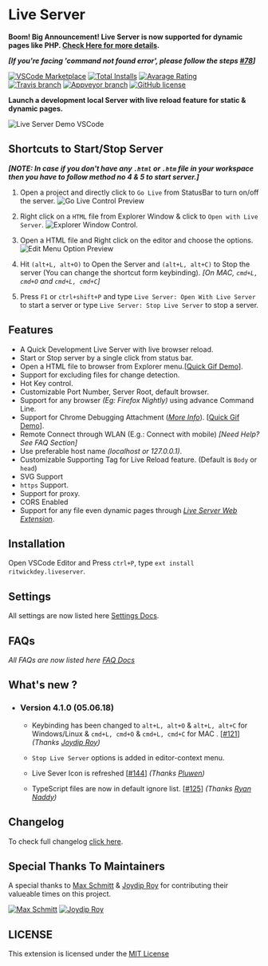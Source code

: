 # Live Server


**Boom! Big Announcement! Live Server is now supported for dynamic pages like PHP. [Check Here for more details](https://github.com/ritwickdey/live-server-web-extension).**

***[If you're facing 'command not found error', please follow the steps [#78](https://github.com/ritwickdey/vscode-live-server/issues/78)]***

[![VSCode Marketplace](https://img.shields.io/vscode-marketplace/v/ritwickdey.LiveServer.svg?style=flat-square&label=vscode%20marketplace)](https://marketplace.visualstudio.com/items?itemName=ritwickdey.LiveServer) [![Total Installs](https://img.shields.io/vscode-marketplace/d/ritwickdey.LiveServer.svg?style=flat-square)](https://marketplace.visualstudio.com/items?itemName=ritwickdey.LiveServer) [![Avarage Rating](https://img.shields.io/vscode-marketplace/r/ritwickdey.LiveServer.svg?style=flat-square)](https://marketplace.visualstudio.com/items?itemName=ritwickdey.LiveServer)  
[![Travis branch](https://img.shields.io/travis/ritwickdey/vscode-live-server/master.svg?style=flat-square&label=travis%20branch)](https://travis-ci.org/ritwickdey/vscode-live-server) [![Appveyor branch](https://img.shields.io/appveyor/ci/ritwickdey/vscode-live-server.svg?style=flat-square&label=appveyor%20branch)](https://ci.appveyor.com/project/ritwickdey/vscode-live-server) [![GitHub license](https://img.shields.io/badge/license-MIT-blue.svg?style=flat-square)](https://github.com/ritwickdey/vscode-live-server/) 
<br>

**Launch a development local Server with live reload feature for static & dynamic pages.**
<br>

![Live Server Demo VSCode](https://github.com/ritwickdey/vscode-live-server/raw/master/./images/Screenshot/vscode-live-server-animated-demo.gif)

## Shortcuts to Start/Stop Server

**_[NOTE: In case if you don't have any `.html` or `.htm` file in your workspace then you have to follow method no 4 & 5 to start server.]_**

1. Open a project and directly click to `Go Live` from StatusBar to turn on/off the server. 
![Go Live Control Preview](https://github.com/ritwickdey/vscode-live-server/raw/master/./images/Screenshot/vscode-live-server-statusbar-3.jpg)

2. Right click on a `HTML` file from Explorer Window & click to `Open with Live Server`. ![Explorer Window Control](https://github.com/ritwickdey/vscode-live-server/raw/master/./images/Screenshot/vscode-live-server-explorer-menu-demo-1.gif).

3. Open a HTML file and Right click on the editor and choose the options.
![Edit Menu Option Preview](https://github.com/ritwickdey/vscode-live-server/raw/master/./images/Screenshot/vscode-live-server-editor-menu-3.jpg)

4. Hit `(alt+L, alt+O)` to Open the Server and `(alt+L, alt+C)` to Stop the server (You can change the shortcut form keybinding). *[On MAC, `cmd+L, cmd+O` and `cmd+L, cmd+C`]*

5. Press `F1` or `ctrl+shift+P` and type `Live Server: Open With Live Server ` to start a server or type `Live Server: Stop Live Server` to stop a server.


## Features
* A Quick Development Live Server with live browser reload.
* Start or Stop server by a single click from status bar.
* Open a HTML file to browser from Explorer menu.[[Quick Gif Demo](https://github.com/ritwickdey/vscode-live-server/blob/master/./images/Screenshot/vscode-live-server-explorer-menu-demo-1.gif?raw=true)].
* Support for excluding files for change detection. 
* Hot Key control.
* Customizable Port Number, Server Root, default browser.
* Support for any browser _(Eg: Firefox Nightly)_ using advance Command Line.
* Support for Chrome Debugging Attachment (_[More Info](https://marketplace.visualstudio.com/items?itemName=msjsdiag.debugger-for-chrome)_). [[Quick Gif Demo](https://github.com/ritwickdey/vscode-live-server/blob/master/./images/Screenshot/ChromeDebugging.gif?raw=true)].
* Remote Connect through WLAN (E.g.: Connect with mobile) _[Need Help? See FAQ Section]_
* Use preferable host name *(localhost or 127.0.0.1)*.
* Customizable Supporting Tag for Live Reload feature. (Default is `Body` or `head`)
* SVG Support
* `https` Support. 
* Support for proxy.
* CORS Enabled
* Support for any file even dynamic pages through *[Live Server Web Extension](https://github.com/ritwickdey/live-server-web-extension)*.

## Installation
Open VSCode Editor and Press `ctrl+P`, type `ext install ritwickdey.liveserver`.

## Settings
All settings are now listed here  [Settings Docs](https://github.com/ritwickdey/vscode-live-server/blob/master/./docs/settings.md).

## FAQs
*All FAQs are now listed here [FAQ Docs](https://github.com/ritwickdey/vscode-live-server/blob/master/./docs/faqs.md)*

## What's new ?
* ### Version 4.1.0 (05.06.18)
  * Keybinding has been changed to `alt+L, alt+O` & `alt+L, alt+C` for Windows/Linux &  `cmd+L, cmd+O` & `cmd+L, cmd+C` for MAC . [[#121](https://github.com/ritwickdey/vscode-live-server/pull/121)] *(Thanks [Joydip Roy](https://github.com/rjoydip))*

  * `Stop Live Server` options is added in editor-context menu. 
  
  * Live Sever Icon is refreshed [[#144](https://github.com/ritwickdey/vscode-live-server/pull/144)] *(Thanks [Pluwen](https://github.com/pluwen))*
  
  * TypeScript files are now in default ignore list. [[#125](https://github.com/ritwickdey/vscode-live-server/pull/125)] *(Thanks [Ryan Naddy](https://github.com/TheColorRed))*

## Changelog
To check full changelog [click here](https://github.com/ritwickdey/vscode-live-server/blob/master/CHANGELOG.md).


## Special Thanks To Maintainers
A special thanks to [Max Schmitt](https://github.com/mxschmitt)  & [Joydip Roy](https://github.com/rjoydip) for contributing their valueable times on this project.

[![Max Schmitt](https://avatars2.githubusercontent.com/u/17984549?s=64)](https://github.com/mxschmitt)
[![Joydip Roy](https://avatars2.githubusercontent.com/u/15318294?s=64)](https://github.com/rjoydip)


## LICENSE
This extension is licensed under the [MIT License](https://github.com/ritwickdey/vscode-live-server/blob/master/LICENSE)
